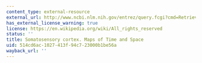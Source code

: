 ```yaml
---
content_type: external-resource
external_url: http://www.ncbi.nlm.nih.gov/entrez/query.fcgi?cmd=Retrieve&db=PubMed&dopt=Citation&list_uids=7477275
has_external_license_warning: true
license: https://en.wikipedia.org/wiki/All_rights_reserved
status: ''
title: Somatosensory cortex. Maps of Time and Space
uid: 514cd6ac-1027-413f-94c7-23000b1be56a
wayback_url: ''
---
```

